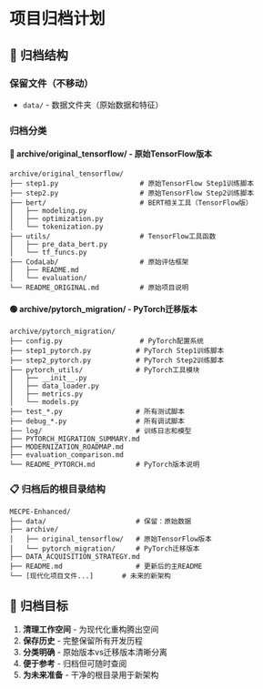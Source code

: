 # 项目归档计划

## 📁 归档结构

### 保留文件（不移动）
- `data/` - 数据文件夹（原始数据和特征）

### 归档分类

#### 🔵 **archive/original_tensorflow/** - 原始TensorFlow版本
```
archive/original_tensorflow/
├── step1.py                    # 原始TensorFlow Step1训练脚本
├── step2.py                    # 原始TensorFlow Step2训练脚本
├── bert/                       # BERT相关工具（TensorFlow版）
│   ├── modeling.py
│   ├── optimization.py
│   └── tokenization.py
├── utils/                      # TensorFlow工具函数
│   ├── pre_data_bert.py
│   └── tf_funcs.py
├── CodaLab/                    # 原始评估框架
│   ├── README.md
│   └── evaluation/
└── README_ORIGINAL.md          # 原始项目说明
```

#### 🟢 **archive/pytorch_migration/** - PyTorch迁移版本
```
archive/pytorch_migration/
├── config.py                   # PyTorch配置系统
├── step1_pytorch.py           # PyTorch Step1训练脚本
├── step2_pytorch.py           # PyTorch Step2训练脚本
├── pytorch_utils/             # PyTorch工具模块
│   ├── __init__.py
│   ├── data_loader.py
│   ├── metrics.py
│   └── models.py
├── test_*.py                  # 所有测试脚本
├── debug_*.py                 # 所有调试脚本
├── log/                       # 训练日志和模型
├── PYTORCH_MIGRATION_SUMMARY.md
├── MODERNIZATION_ROADMAP.md
├── evaluation_comparison.md
└── README_PYTORCH.md          # PyTorch版本说明
```

### 📋 归档后的根目录结构
```
MECPE-Enhanced/
├── data/                      # 保留：原始数据
├── archive/
│   ├── original_tensorflow/   # 原始TensorFlow版本
│   └── pytorch_migration/     # PyTorch迁移版本
├── DATA_ACQUISITION_STRATEGY.md
├── README.md                  # 更新后的主README
└── [现代化项目文件...]       # 未来的新架构
```

## 🎯 归档目标

1. **清理工作空间** - 为现代化重构腾出空间
2. **保存历史** - 完整保留所有开发历程
3. **分类明确** - 原始版本vs迁移版本清晰分离
4. **便于参考** - 归档但可随时查阅
5. **为未来准备** - 干净的根目录用于新架构